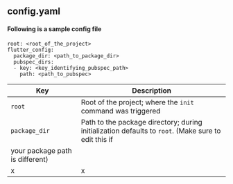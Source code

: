 ## config.yaml

#### Following is a sample config file

    root: <root_of_the_project>
    flutter_config:
      package_dir: <path_to_package_dir>
      pubspec_dirs:
      - key: <key_identifying_pubspec_path>
        path: <path_to_pubspec>

| Key           | Description   |
| ------------- | ------------- |
| `root`        | Root of the project; where the `init` command was triggered |
| `package_dir` | Path to the package directory; during initialization defaults to `root`. (Make sure to edit this if
your package path is different) |
|x              |x              |
